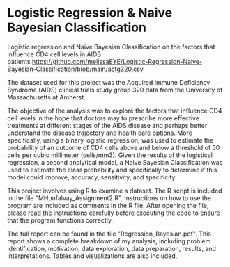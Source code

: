 # Logistic Regression & Naive Bayesian Classification

Logistic regression and Naive Bayesian Classification on the factors that influence CD4 cell levels in AIDS patients.https://github.com/melissaEYE/Logistic-Regression-Naive-Bayesian-Classification/blob/main/actg320.csv 

The dataset used for this project was the Acquired Immune Deficiency Syndrome (AIDS) clinical trials study group 320 data from the University of Massachusetts at Amherst.

The objective of the analysis was to explore the factors that influence CD4 cell levels in the hope that doctors may to prescribe more effective treatments at different stages of the AIDS disease and perhaps better understand the disease trajectory and health care options. More specifically, using a binary logistic regression, was used to estimate the probability of an outcome of CD4 cells above and below a threshold of 50 cells per cubic millimeter (cells/mm3).  Given the results of the logistical regression, a second analytical model, a Naive Bayesian Classification was used to estimate the class probability and specifically to determine if this model could improve, accuracy, sensitivity, and specificity. 

This project involves using R to examine a dataset. The R script is included in the file "MHunfalvay_Assignment2.R". Instructions on how to use the program are included as comments in the R file. After opening the file, please read the instructions carefully before executing the code to ensure that the program functions correctly.

The full report can be found in the file "Regression_Bayesian.pdf". This report shows a complete breakdown of my analysis, including problem identification, motivation, data exploration, data preparation, results, and interpretations. Tables and visualizations are also included.


